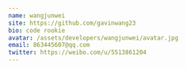 ```yaml
---
name: wangjunwei
site: https://github.com/gavinwang23
bio: code rookie
avatar: /assets/developers/wangjunwei/avatar.jpg
email: 863445607@qq.com
twitter: https://weibo.com/u/5513861204
---
```

